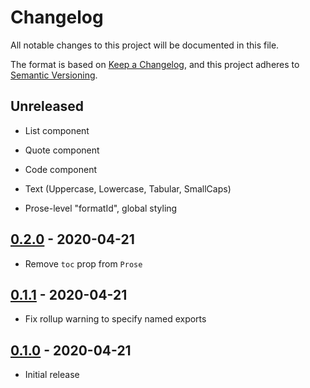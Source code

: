 # Changelog

All notable changes to this project will be documented in this file.

The format is based on [Keep a Changelog](https://keepachangelog.com/en/1.0.0/),
and this project adheres to [Semantic Versioning](https://semver.org/spec/v2.0.0.html).

## Unreleased

- List component

- Quote component

- Code component

- Text (Uppercase, Lowercase, Tabular, SmallCaps)

- Prose-level "formatId", global styling

## [0.2.0](https://github.com/metonym/svelte-prose/releases/tag/v0.2.0) - 2020-04-21

- Remove `toc` prop from `Prose`

## [0.1.1](https://github.com/metonym/svelte-prose/releases/tag/v0.1.1) - 2020-04-21

- Fix rollup warning to specify named exports

## [0.1.0](https://github.com/metonym/svelte-prose/releases/tag/v0.1.0) - 2020-04-21

- Initial release
